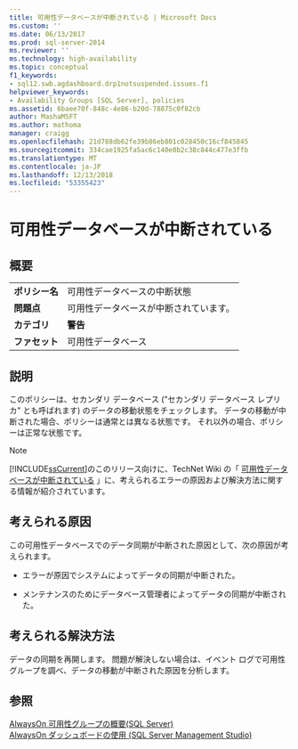 ```yaml
---
title: 可用性データベースが中断されている | Microsoft Docs
ms.custom: ''
ms.date: 06/13/2017
ms.prod: sql-server-2014
ms.reviewer: ''
ms.technology: high-availability
ms.topic: conceptual
f1_keywords:
- sql12.swb.agdashboard.drp1notsuspended.issues.f1
helpviewer_keywords:
- Availability Groups [SQL Server], policies
ms.assetid: 6baee70f-848c-4e86-b20d-78875c0f82cb
author: MashaMSFT
ms.author: mathoma
manager: craigg
ms.openlocfilehash: 21d788db62fe39b86eb801c028450c16cf845845
ms.sourcegitcommit: 334cae1925fa5ac6c140e0b2c38c844c477e3ffb
ms.translationtype: MT
ms.contentlocale: ja-JP
ms.lasthandoff: 12/13/2018
ms.locfileid: "53355423"
---
```

# <a name="availability-database-is-suspended"></a>可用性データベースが中断されている
    
## <a name="introduction"></a>概要  
  
|||  
|-|-|  
|**ポリシー名**|可用性データベースの中断状態|  
|**問題点**|可用性データベースが中断されています。|  
|**カテゴリ**|**警告**|  
|**ファセット**|可用性データベース|  
  
## <a name="description"></a>説明  
 このポリシーは、セカンダリ データベース ("セカンダリ データベース レプリカ" とも呼ばれます) のデータの移動状態をチェックします。 データの移動が中断された場合、ポリシーは通常とは異なる状態です。 それ以外の場合、ポリシーは正常な状態です。  
  
> [!NOTE]  
>  [!INCLUDE[ssCurrent](../../../includes/sscurrent-md.md)]のこのリリース向けに、TechNet Wiki の「 [可用性データベースが中断されている](https://go.microsoft.com/fwlink/p/?LinkId=220860) 」に、考えられるエラーの原因および解決方法に関する情報が紹介されています。  
  
## <a name="possible-causes"></a>考えられる原因  
 この可用性データベースでのデータ同期が中断された原因として、次の原因が考えられます。  
  
-   エラーが原因でシステムによってデータの同期が中断された。  
  
-   メンテナンスのためにデータベース管理者によってデータの同期が中断された。  
  
## <a name="possible-solution"></a>考えられる解決方法  
 データの同期を再開します。 問題が解決しない場合は、イベント ログで可用性グループを調べ、データの移動が中断された原因を分析します。  
  
## <a name="see-also"></a>参照  
 [AlwaysOn 可用性グループの概要&#40;SQL Server&#41;](overview-of-always-on-availability-groups-sql-server.md)   
 [AlwaysOn ダッシュボードの使用 &#40;SQL Server Management Studio&#41;](use-the-always-on-dashboard-sql-server-management-studio.md)  
  
  
